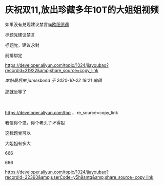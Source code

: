 # 庆祝双11,放出珍藏多年10T的大姐姐视频


如果没有兑现建议禁言<a href="https://www.hostloc.com/home.php?mod=space&amp;uid=10626" target="_blank">@欧阳逍遥</a>

标题党建议禁言

标题党，建议永封

前排绑定&nbsp; &nbsp;&nbsp; &nbsp;&nbsp; &nbsp;&nbsp;&nbsp;

https://developer.aliyun.com/topic/1024/jiayoubao?recordId=21922&amp;share_source=copy_link

<i class="pstatus"> 本帖最后由 jamesbond 于 2020-10-22 19:21 编辑 </i><br />
<br />
那就坐等了<br />
<br />
<br />
<br />
<a href="https://developer.aliyun.com/topic/1024/jiayoubao?recordId=10713&amp;share_source=copy_link]https://developer.aliyun.com/topic/1024/jiayoubao?recordId=10713&amp;share_source=copy_link" target="_blank">https://developer.aliyun.com/top ... re_source=copy_link</a><img id="aimg_Bk1vA" onclick="zoom(this, this.src, 0, 0, 0)" class="zoom" src="https://cdn.jsdelivr.net/gh/hishis/forum-master/public/images/patch.gif" onmouseover="img_onmouseoverfunc(this)" onload="thumbImg(this)" border="0" alt="" />

我信你个鬼，你个老头子坏得狠 <img src="static/image/smiley/yct/016.gif" smilieid="51" border="0" alt="" />

这标题党可以

大姐姐有多大

666<img id="aimg_ir3HL" onclick="zoom(this, this.src, 0, 0, 0)" class="zoom" src="https://cdn.jsdelivr.net/gh/hishis/forum-master/public/images/patch.gif" onmouseover="img_onmouseoverfunc(this)" onload="thumbImg(this)" border="0" alt="" />

666

https://developer.aliyun.com/topic/1024/jiayoubao?recordId=22390&amp;userCode=y5h9antq&amp;share_source=copy_link
